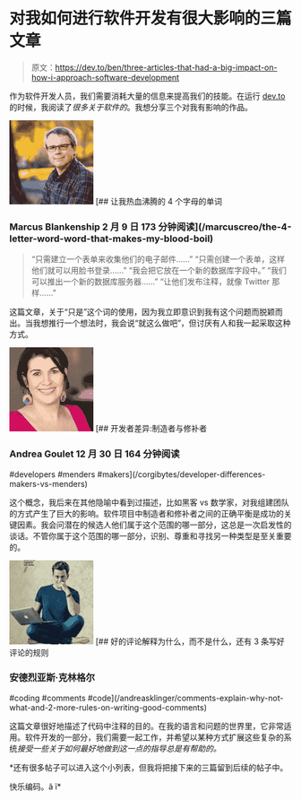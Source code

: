 # 对我如何进行软件开发有很大影响的三篇文章

> 原文：<https://dev.to/ben/three-articles-that-had-a-big-impact-on-how-i-approach-software-development>

作为软件开发人员，我们需要消耗大量的信息来提高我们的技能。在运行 [dev.to](https://dev.to/) 的时候，我阅读了*很多关于软件的*。我想分享三个对我有影响的作品。

[![marcuscreo image](img/3746e208e529a3b028bc491fcff398d2.png)](/marcuscreo) [## 让我热血沸腾的 4 个字母的单词

### Marcus Blankenship 2 月 9 日 173 分钟阅读](/marcuscreo/the-4-letter-word-word-that-makes-my-blood-boil) 

> “只需建立一个表单来收集他们的电子邮件……”
> “只需创建一个表单，这样他们就可以用脸书登录……”
> “我会把它放在一个新的数据库字段中。”
> “我们可以推出一个新的数据库服务器……”
> “让他们发布注释，就像 Twitter 那样……”

这篇文章，关于“只是”这个词的使用，因为我立即意识到我有这个问题而脱颖而出。当我想推行一个想法时，我会说“就这么做吧”，但讨厌有人和我一起采取这种方式。

[![andreagoulet image](img/f64aedff6fef4a55e3c126211c0e4362.png)](/andreagoulet) [## 开发者差异:制造者与修补者

### Andrea Goulet 12 月 30 日 164 分钟阅读

#developers #menders #makers](/corgibytes/developer-differences-makers-vs-menders)

这个概念，我后来在其他隐喻中看到过描述，比如黑客 vs 数学家，对我组建团队的方式产生了巨大的影响。软件项目中制造者和修补者之间的正确平衡是成功的关键因素。我会问潜在的候选人他们属于这个范围的哪一部分，这总是一次启发性的谈话。不管你属于这个范围的哪一部分，识别、尊重和寻找另一种类型是至关重要的。

[![andreasklinger image](img/c421414cd9e08f59edace47e0293c3e5.png)](/andreasklinger) [## 好的评论解释为什么，而不是什么，还有 3 条写好评论的规则

### 安德烈亚斯·克林格尔

#coding #comments #code](/andreasklinger/comments-explain-why-not-what-and-2-more-rules-on-writing-good-comments)

这篇文章很好地描述了代码中注释的目的。在我的语言和问题的世界里，它非常适用。软件开发的一部分，我们需要一起工作，并希望以某种方式扩展这些复杂的系统*接受一些关于如何最好地做到这一点的指导总是有帮助的。*

 *还有很多帖子可以进入这个小列表，但我将把接下来的三篇留到后续的帖子中。

快乐编码。â ï*